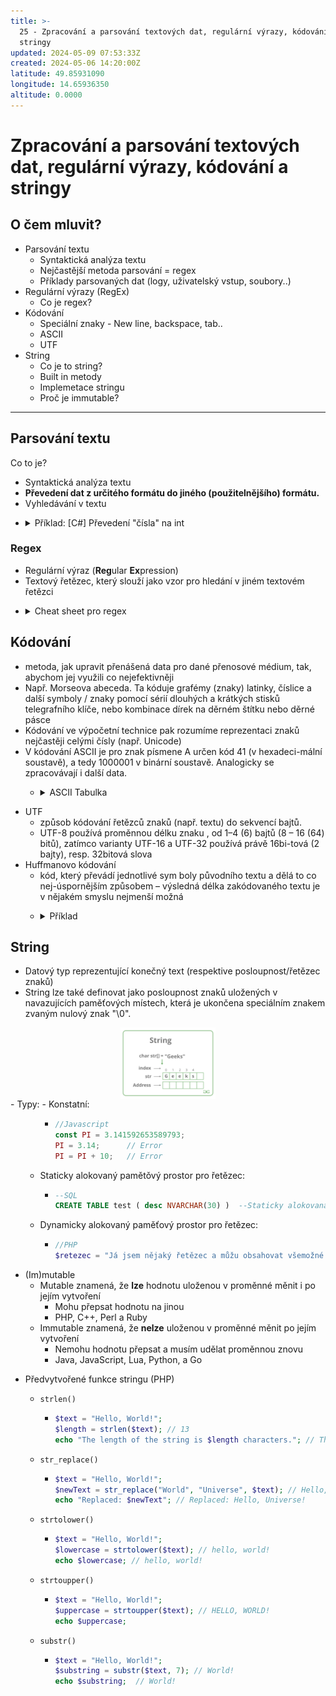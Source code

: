 ```yaml
---
title: >-
  25 - Zpracování a parsování textových dat, regulární výrazy, kódování a
  stringy
updated: 2024-05-09 07:53:33Z
created: 2024-05-06 14:20:00Z
latitude: 49.85931090
longitude: 14.65936350
altitude: 0.0000
---
```


# Zpracování a parsování textových dat, regulární výrazy, kódování a stringy

## O čem mluvit?

- Parsování textu
  - Syntaktická analýza textu
  - Nejčastější metoda parsování = regex
  - Příklady parsovaných dat (logy, uživatelský vstup, soubory..)
- Regulární výrazy (RegEx)
  - Co je regex?
- Kódování
  - Speciální znaky - New line, backspace, tab..  
  - ASCII
  - UTF
- String
  - Co je to string?
  - Built in metody
  - Implemetace stringu
  - Proč je immutable?     
<hr/>

## Parsování textu
Co to je?
- Syntaktická analýza textu
- **Převedení dat z určitého formátu do jiného (použitelnějšího) formátu.**
- Vyhledávání v textu
<ul><li><details><summary>Příklad: [C#] Převedení "čísla" na int</summary>

```csharp
string s = "56"; // Toto "číslo" parsneme na int
int a = int.Parse(s); // Výsledkem bude int s hodnotou 56
```

<p>Používá se například u kalkulačky, kde uživatel zadá číslo ve formě textu a aby mohlo být číslo použito v příkladu tak je nejdříve potřeba ho převést do intu</p>

</details></li></ul>

### Regex
- Regulární výraz (**Reg**ular **Ex**pression)
- Textový řetězec, který slouží jako vzor pro hledání v jiném textovém řetězci

<ul><li><details>
	<summary>Cheat sheet pro regex</summary>
	<a href="https://cheatography.com/davechild/cheat-sheets/regular-expressions/">
		<img src="https://media.cheatography.com/storage/thumb/davechild_regular-expressions.750.jpg?last=1584011681">
	</a>
</details></li></ul>

## Kódování
- metoda, jak upravit přenášená data pro dané přenosové médium, tak, abychom jej využili co nejefektivněji
- Např. Morseova abeceda. Ta kóduje grafémy (znaky) latinky, číslice a další symboly / znaky pomocí sérií dlouhých a krátkých stisků telegrafního klíče, nebo kombinace dírek na děrném štítku nebo děrné pásce
- Kódování ve výpočetní technice pak rozumíme reprezentaci znaků nejčastěji celými čísly (např. Unicode)
- V kódování ASCII je pro znak písmene A určen kód 41 (v hexadeci-mální soustavě), a tedy 1000001 v binární soustavě. Analogicky se zpracovávají i další data.

<ul><ul><li><details>
	<summary>ASCII Tabulka</summary>
	<a href="https://www.sciencebuddies.org">
		<img src="https://www.sciencebuddies.org/cdn/references/ascii-table.png">
	</a>
</details></li></ul></ul>

- UTF
	- způsob kódování řetězců znaků (např. textu) do sekvencí bajtů.
	- UTF-8 používá proměnnou délku znaku , od 1–4 (6) bajtů (8 – 16 (64) bitů), zatímco varianty UTF-16 a UTF-32 používá právě 16bi-tová (2 bajty), resp. 32bitová slova
- Huffmanovo kódování
	- kód, který převádí jednotlivé sym boly původního textu a dělá to co nej-úspornějším způsobem – výsledná délka zakódovaného textu je v nějakém smyslu nejmenší možná
<ul><ul><li><details>
	<summary>Příklad</summary>
		Chceme zakódovat a zkomprimovat zprávu <code>AHOJ, JAK SE MAS, KAMARADE?</code> . Tato zpráva je dlouhá 27 znaků a obsahuje 13 různých symbolů.
Následující tabulka udává jednotlivé znaky, jejich četnost a triviální kódování:

|Znak|Četnost|Triviální kód|
|----|-------|-------------|
|mezera|4|0000|
|,|2|0001|
|?|1|0010|
|A|6|0011|
|D|1|0100|
|E|2|0101|
|H|1|0110|
|J|2|0111|
|K|2|1000|
|M|2|1001|
|O|1|1010|
|R|1|1011|
|S|2|1100|

Zpráva by se pomocí triviálního kódování zakódovala do následujícího řetězce:
<code>0011, 0110, 1010, 0111, 0001, 0000, 0111, 0011, 1000, 0000, 1100, 0101, 0000, 1001, 0011, 1100, 0001, 0000, 1000, 0011, 1001, 0011, 1011, 0011, 0100, 0101, 0010</code>
Výpočtem zjistíme, že výsledná zpráva má velikost **108 bitů**

### Huffmannův kód:
Prvním krokem kódování je sestavení Huffmanova stromu. V prvním části máme stromy představující symboly a váhy jsou rovny jejich četnosti.
Následující kroky mohou vypadat například takto:
- ?(1) + D(1) .........................s výslednou vahou 2
- H(1) + O(1) .........................s výslednou vahou 2
- R(1) + ,(2) .........................s výslednou vahou 3
- ?D(2) + E(2) .......................s výslednou vahou 4
- HO(2) + J(2) .......................s výslednou vahou 4
- K(2) + M(2) .........................s výslednou vahou 4
- R,(3) + S(2) .......................s výslednou vahou 5
- _(4) + ?DE(4) .....................s výslednou vahou 8
- HOJ(4) + KM(4) ...................s výslednou vahou 8
- A(6) + R,S(5) .....................s výslednou vahou 11
- _?DE(8) + HOJKM(8) ............s výslednou vahou 16
- _?DEHOJKM(16) + AR,S(11) ...s výslednou vahou 27

Výsledný Huffmanův strom:
<br><img src="../images/25_huffman.png">

| Znak   | Četnost | Triviální kód | Huffmanův kód |
|--------|---------|---------------|---------------|
| mezera | 4       | 0000          | 000           |
| ,      | 2       | 0001          | 1100          |
| ?      | 1       | 0010          | 00100         |
| A      | 6       | 0011          | 10            |
| D      | 1       | 0100          | 00101         |
| E      | 2       | 0101          | 0011          |
| H      | 1       | 0110          | 01010         |
| J      | 2       | 0111          | 0100          |
| K      | 2       | 1000          | 0110          |
| M      | 2       | 1001          | 0111          |
| O      | 1       | 1010          | 01011         |
| R      | 1       | 1011          | 1101          |
| S      | 2       | 1100          | 111           |

Pomocí Huffmanova kódu se zpráva zakóduje takto:
	<code>10, 01010, 01011, 0100, 000, 1100, 0100, 10, 0110, 1100, 111, 0011, 1100, 0111, 10, 111, 000, 1100, 0110, 10, 0111, 10, 1101, 10, 00101, 0011, 00100</code>

Výpočtem zjistíme, že výsledná zpráva má velikost **96 bitů**. Spolu se zprávou je však nutné přenést i odpovídající H uffm anův strom (není-li dohodnutý předem) a tak se výhoda Huffmanova kódování projeví až u zpráv určité délky.
</details></li></ul></ul>

## String
- Datový typ reprezentující konečný text (respektive posloupnost/řetězec znaků)
- String lze také definovat jako posloupnost znaků uložených v navazujících paměťových místech, která je ukončena speciálním znakem zvaným nulový znak "\0".
<img src="../images/25_string.png" style="display: block; margin-left: auto; margin-right: auto; width: 30%;">
-  Typy:
	-  Konstatní:
<ul>
<ul>
		<ul>
			<li>

```javascript
//Javascript
const PI = 3.141592653589793;
PI = 3.14;      // Error
PI = PI + 10;   // Error 
```

</li>
</ul>
<li>Staticky alokovaný pamětǒvý prostor pro řetězec:</li>
<ul>
<li>

```sql
--SQL
CREATE TABLE test ( desc NVARCHAR(30) )  --Staticky alokovaná velikost textu na 30 znaků
```

</li></ul><li>Dynamicky alokovaný paměťový prostor pro řetězec:</li></ul>
<ul>
<ul>
<li>

```php
//PHP
$retezec = "Já jsem nějaký řetězec a můžu obsahovat všemožné znaky z ASCII tabulky jako %, =, ' a jiné, ale třeba i z tabulky UNICODE (např. ▒, ☼, ♪). Můžu mít libovolnou velikost a jsem reprezentován dynamicky, podle velikosti paměti.";
```

</li></ul></ul></ul>

- (Im)mutable
	- Mutable znamená, že **lze** hodnotu uloženou v proměnné měnit i po jejím vytvoření
		- Mohu přepsat hodnotu na jinou
		- PHP, C++, Perl a Ruby
	- Immutable znamená, že **nelze** uloženou v proměnné měnit po jejím vytvoření
		- Nemohu hodnotu přepsat a musím udělat proměnnou znovu
		- Java, JavaScript, Lua, Python, a Go
<ul>
<li>Předvytvořené funkce stringu (PHP)</li>
<ul>

<li><code>strlen()</code></li>
<ul>
<li>

```php
$text = "Hello, World!";
$length = strlen($text); // 13
echo "The length of the string is $length characters."; // The length of the string is 13 characters.
```

</li>
</ul>

<li><code>str_replace()</code></li>
<ul>
<li>

```php
$text = "Hello, World!";
$newText = str_replace("World", "Universe", $text); // Hello, Universe!
echo "Replaced: $newText"; // Replaced: Hello, Universe!
```

</li>

</ul>

<li><code>strtolower()</code></li>
<ul>
<li>

```php
$text = "Hello, World!";
$lowercase = strtolower($text); // hello, world!
echo $lowercase; // hello, world!
```

</li>
</ul>

<li><code>strtoupper()</code></li>
<ul>
<li>

```php
$text = "Hello, World!";
$uppercase = strtoupper($text); // HELLO, WORLD!
echo $uppercase;
```

</li>
</ul>
<li><code>substr()</code></li>
<ul>
<li>

```php
$text = "Hello, World!";
$substring = substr($text, 7); // World!
echo $substring;  // World!
```

</li>
</ul>
</ul>
</ul>